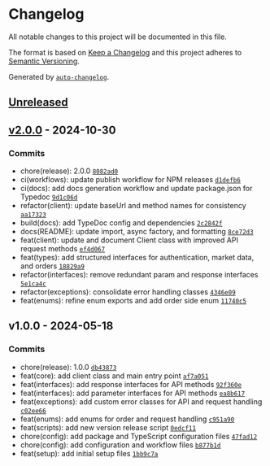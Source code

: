 # Changelog

All notable changes to this project will be documented in this file.

The format is based on [Keep a Changelog](https://keepachangelog.com/en/1.0.0/)
and this project adheres to [Semantic Versioning](https://semver.org/spec/v2.0.0.html).

Generated by [`auto-changelog`](https://github.com/CookPete/auto-changelog).

## [Unreleased](https://github.com/amiwrpremium/ts-bitpin/compare/v2.0.0...HEAD)

## [v2.0.0](https://github.com/amiwrpremium/ts-bitpin/compare/v1.0.0...v2.0.0) - 2024-10-30

### Commits

- chore(release): 2.0.0 [`8082ad0`](https://github.com/amiwrpremium/ts-bitpin/commit/8082ad079d6a4c04e2772b64b8ea3be7c4490d91)
- ci(workflows): update publish workflow for NPM releases [`d1defb6`](https://github.com/amiwrpremium/ts-bitpin/commit/d1defb6398fb1d111bd5b75fdafe1ab1af83e9b1)
- ci(docs): add docs generation workflow and update package.json for Typedoc [`9d1c06d`](https://github.com/amiwrpremium/ts-bitpin/commit/9d1c06d5226050c9c87340d77ea3dfb362d65fc7)
- refactor(client): update baseUrl and method names for consistency [`aa17323`](https://github.com/amiwrpremium/ts-bitpin/commit/aa173231f338a5e3a28b258d2c427e999d3a596d)
- build(docs): add TypeDoc config and dependencies [`2c2842f`](https://github.com/amiwrpremium/ts-bitpin/commit/2c2842f871049a75af5bf501978fbc7af84a0b80)
- docs(README): update import, async factory, and formatting [`8ce72d3`](https://github.com/amiwrpremium/ts-bitpin/commit/8ce72d3f3302280501abc9f24ae11193f2438475)
- feat(client): update and document Client class with improved API request methods [`ef4d067`](https://github.com/amiwrpremium/ts-bitpin/commit/ef4d06726dab49dff81f3f53c92db67d4577ca65)
- feat(types): add structured interfaces for authentication, market data, and orders [`18829a9`](https://github.com/amiwrpremium/ts-bitpin/commit/18829a9dc03f9f578db2ffdebb8fa53a86a7abd6)
- refactor(interfaces): remove redundant param and response interfaces [`5e1ca4c`](https://github.com/amiwrpremium/ts-bitpin/commit/5e1ca4caac670ca803ebdc1f4bfbb5ce4ad30a19)
- refactor(exceptions): consolidate error handling classes [`4346e09`](https://github.com/amiwrpremium/ts-bitpin/commit/4346e0910dd0a4a5872b69e71a582b6106628ca0)
- feat(enums): refine enum exports and add order side enum [`11740c5`](https://github.com/amiwrpremium/ts-bitpin/commit/11740c5eaeaf3c5d285bb315fcaa862a4e07f1ca)

## v1.0.0 - 2024-05-18

### Commits

- chore(release): 1.0.0 [`db43873`](https://github.com/amiwrpremium/ts-bitpin/commit/db43873226555188f3656d4650210903961ededf)
- feat(core): add client class and main entry point [`af7a051`](https://github.com/amiwrpremium/ts-bitpin/commit/af7a051e75c9f20dc8444a24305c15098470c810)
- feat(interfaces): add response interfaces for API methods [`92f360e`](https://github.com/amiwrpremium/ts-bitpin/commit/92f360ecef9f154b164d756133a93de000412896)
- feat(interfaces): add parameter interfaces for API methods [`ea8b617`](https://github.com/amiwrpremium/ts-bitpin/commit/ea8b617ceedf4a28a623e5cb1d82020edf845cb4)
- feat(exceptions): add custom error classes for API and request handling [`c02ee66`](https://github.com/amiwrpremium/ts-bitpin/commit/c02ee66295ed0eed53403ee2ca9826e3d37f4405)
- feat(enums): add enums for order and request handling [`c951a90`](https://github.com/amiwrpremium/ts-bitpin/commit/c951a9089040492174577ce4751545b5c4050ac4)
- feat(scripts): add new version release script [`0edcf11`](https://github.com/amiwrpremium/ts-bitpin/commit/0edcf11a00ddfab3106fac024c18238766108801)
- chore(config): add package and TypeScript configuration files [`47fad12`](https://github.com/amiwrpremium/ts-bitpin/commit/47fad12a8586136d146ee668d04f2b3a45fb8a00)
- chore(config): add configuration and workflow files [`b877b1d`](https://github.com/amiwrpremium/ts-bitpin/commit/b877b1d99f3d4bf5180b746751f5922dcd71e5b1)
- feat(setup): add initial setup files [`1bb9c7a`](https://github.com/amiwrpremium/ts-bitpin/commit/1bb9c7ac03d4f1c59f292559dd49c0c9fbbd0f41)

